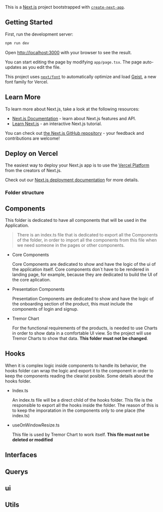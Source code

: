This is a [Next.js](https://nextjs.org) project bootstrapped with [`create-next-app`](https://nextjs.org/docs/app/api-reference/cli/create-next-app).

## Getting Started

First, run the development server:

```bash
npm run dev
```

Open [http://localhost:3000](http://localhost:3000) with your browser to see the result.

You can start editing the page by modifying `app/page.tsx`. The page auto-updates as you edit the file.

This project uses [`next/font`](https://nextjs.org/docs/app/building-your-application/optimizing/fonts) to automatically optimize and load [Geist](https://vercel.com/font), a new font family for Vercel.

## Learn More

To learn more about Next.js, take a look at the following resources:

- [Next.js Documentation](https://nextjs.org/docs) - learn about Next.js features and API.
- [Learn Next.js](https://nextjs.org/learn) - an interactive Next.js tutorial.

You can check out [the Next.js GitHub repository](https://github.com/vercel/next.js) - your feedback and contributions are welcome!

## Deploy on Vercel

The easiest way to deploy your Next.js app is to use the [Vercel Platform](https://vercel.com/new?utm_medium=default-template&filter=next.js&utm_source=create-next-app&utm_campaign=create-next-app-readme) from the creators of Next.js.

Check out our [Next.js deployment documentation](https://nextjs.org/docs/app/building-your-application/deploying) for more details.


### Folder structure


## Components

This folder is dedicated to have all components that will be used in the Application.

> There is an index.ts file that is dedicated to export all the Components of the folder, in order to import all the components from this file when we need someone in the pages or other components.

- Core Components

  Core Components are dedicated to show and have the logic of the ui of the application itself. Core components don´t have to be rendered in landing page, for example, because they are dedicated to build the UI of the core aplication.

- Presentation Components

  Presentation Components are dedicated to show and have the logic of the onboarding section of the product, this must include the components of login and signup.

- Tremor Chart

  For the functional requirements of the products, is needed to use Charts in order to show data in a comfortable UI view. So the project will use Tremor Charts to show that data. **This folder must not be changed**.

## Hooks

When it is complex logic inside components to handle its behavior, the hooks folder can wrap the logic and export it to the component in order to keep the components reading the clearist posible. Some details about the hooks folder.

- Index.ts

  An index.ts file will be a direct child of the hooks folder. This file is the responsible to export all the hooks inside the folder. The reason of this is to keep the imporatation in the components only to one place (the index.ts)

- useOnWindowResize.ts

  This file is used by Tremor Chart to work itself. **This file must not be deleted or modified**

## Interfaces

## Querys

## ui

## Utils